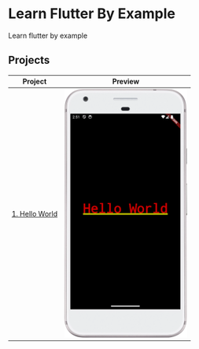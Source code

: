 # Learn Flutter By Example

Learn flutter by example

## Projects

|                                               Project                                                |                                   Preview                                   |
| :--------------------------------------------------------------------------------------------------: | :-------------------------------------------------------------------------: |
| [1. Hello World](https://github.com/yasersharifi/flutter-by-example/blob/main/hello_world/README.md) | <img src="./hello_world/preview.png" alt="Hello World on iOS" width="250"/> |
